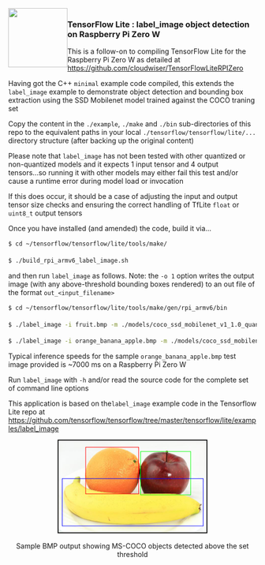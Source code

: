<img align="left" width="120" height="120" src="https://avatars0.githubusercontent.com/u/15658638?s=200&v=4">

### TensorFlow Lite : label_image object detection on Raspberry Pi Zero W

This is a follow-on to compiling TensorFlow Lite for the Raspberry Pi Zero W as detailed at https://github.com/cloudwiser/TensorFlowLiteRPIZero

Having got the C++ `minimal` example code compiled, this extends the `label_image` example to demonstrate object detection and bounding box extraction using the SSD Mobilenet model trained against the COCO traning set

Copy the content in the `./example`, `./make` and `./bin` sub-directories of this repo to the equivalent paths in your local `./tensorflow/tensorflow/lite/...` directory structure (after backing up the original content)

Please note that `label_image` has not been tested with other quantized or non-quantized models and it expects 1 input tensor and 4 output tensors...so running it with other models may either fail this test and/or cause a runtime error during model load or invocation

If this does occur, it should be a case of adjusting the input and output tensor size checks and ensuring the correct handling of TfLite `float` or `uint8_t` output tensors

Once you have installed (and amended) the code, build it via...

```sh
$ cd ~/tensorflow/tensorflow/lite/tools/make/

$ ./build_rpi_armv6_label_image.sh
```

and then run `label_image` as follows. Note: the `-o 1` option writes the output image (with any above-threshold bounding boxes rendered) to an out file of the format `out_<input_filename>` 

```sh
$ cd ~/tensorflow/tensorflow/lite/tools/make/gen/rpi_armv6/bin

$ ./label_image -i fruit.bmp -m ./models/coco_ssd_mobilenet_v1_1.0_quant_2018_06_29/detect.tflite -l ./models/coco_ssd_mobilenet_v1_1.0_quant_2018_06_29/labelmap.txt -v 1

$ ./label_image -i orange_banana_apple.bmp -m ./models/coco_ssd_mobilenet_v1_1.0_quant_2018_06_29/detect.tflite -l ./models/coco_ssd_mobilenet_v1_1.0_quant_2018_06_29/labelmap.txt -o 1
```

Typical inference speeds for the sample `orange_banana_apple.bmp` test image provided is ~7000 ms on a Raspberry Pi Zero W

Run `label_image` with `-h` and/or read the source code for the complete set of command line options

This application is based on the`label_image` example code in the Tensorflow Lite repo at https://github.com/tensorflow/tensorflow/tree/master/tensorflow/lite/examples/label_image 
 

<p align="center">
  <img height="186px" width="300px" border="2" src="./assets/out_orange_banana_apple.bmp"/>
</p>
<p align="center">Sample BMP output showing MS-COCO objects detected above the set threshold<p align="center">
